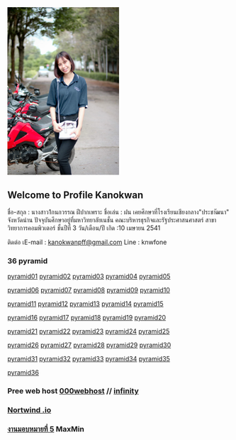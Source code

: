 <html>
<meta name="viewport" content="width=device-width, initial-scale=1">
<link rel="stylesheet" href="https://www.w3schools.com/w3css/4/w3.css">
<body>
    <div class="w3-container">
        <br /> <br /> <br /> 
  <img src="fon.png.jpg" class="w3-round-xxlarge" w3-center style="width:50%">
</div>
</body>
</html>


## Welcome to Profile Kanokwan

ชื่อ-สกุล : นางสาว1กนกวรรณ ฝีปากเพราะ
ชื่อเล่น : ฝน
เคยศึกษาที่โรงเรียนเชียงกลาง"ประชาัฒนา" จังหวัดน่าน
ปัจจุบันศึกษาอยู่ที่มหาวิทยาลัยเนชั่น
คณะบริหารธุรกิจและรัฐประศาสนศาสตร์
สาขาวิทยาการคอมพิวเตอร์ ชั้นปีที่ 3
วัน/เดือน/ปี เกิด :10 เมษายน 2541

ติดต่อ
เE-mail : kanokwanpff@gmail.com
Line : knwfone

### 36 pyramid
<a href="https://github.com/suwatjanee005/php_pyramid/blob/master/fearn_01.php" class="button">pyramid01</a>
<a href="https://github.com/suwatjanee005/php_pyramid/blob/master/fearn_02.php" class="button">pyramid02</a>
<a href="https://github.com/suwatjanee005/php_pyramid/blob/master/fearn_03.php" class="button">pyramid03</a>
<a href="https://github.com/suwatjanee005/php_pyramid/blob/master/fearn_04.php" class="button">pyramid04</a>
<a href="https://github.com/suwatjanee005/php_pyramid/blob/master/fearn_05.php" class="button">pyramid05</a>

<a href="https://github.com/suwatjanee005/php_pyramid/blob/master/fearn_06.php" class="button">pyramid06</a>
<a href="https://github.com/suwatjanee005/php_pyramid/blob/master/fearn_07.php" class="button">pyramid07</a>
<a href="https://github.com/suwatjanee005/php_pyramid/blob/master/fearn_08.php" class="button">pyramid08</a>
<a href="https://github.com/suwatjanee005/php_pyramid/blob/master/fearn_09.php" class="button">pyramid09</a>
<a href="https://github.com/suwatjanee005/php_pyramid/blob/master/fearn_10.php" class="button">pyramid10</a>

<a href="https://github.com/suwatjanee005/php_pyramid/blob/master/fearn_11.php" class="button">pyramid11</a>
<a href="https://github.com/suwatjanee005/php_pyramid/blob/master/fearn_12.php" class="button">pyramid12</a>
<a href="https://github.com/suwatjanee005/php_pyramid/blob/master/fearn_13.php" class="button">pyramid13</a>
<a href="https://github.com/suwatjanee005/php_pyramid/blob/master/fearn_14.php" class="button">pyramid14</a>
<a href="https://github.com/suwatjanee005/php_pyramid/blob/master/fearn_15.php" class="button">pyramid15</a>

<a href="https://github.com/suwatjanee005/php_pyramid/blob/master/fearn_16.php" class="button">pyramid16</a>
<a href="https://github.com/suwatjanee005/php_pyramid/blob/master/fearn_17.php" class="button">pyramid17</a>
<a href="https://github.com/suwatjanee005/php_pyramid/blob/master/fearn_18.php" class="button">pyramid18</a>
<a href="https://github.com/suwatjanee005/php_pyramid/blob/master/fearn_19.php" class="button">pyramid19</a>
<a href="https://github.com/suwatjanee005/php_pyramid/blob/master/fearn_20.php" class="button">pyramid20</a>

<a href="https://github.com/suwatjanee005/php_pyramid/blob/master/fearn_21.php" class="button">pyramid21</a>
<a href="https://github.com/suwatjanee005/php_pyramid/blob/master/fearn_22.php" class="button">pyramid22</a>
<a href="https://github.com/suwatjanee005/php_pyramid/blob/master/fearn_23.php" class="button">pyramid23</a>
<a href="https://github.com/suwatjanee005/php_pyramid/blob/master/fearn_24.php" class="button">pyramid24</a>
<a href="https://github.com/suwatjanee005/php_pyramid/blob/master/fearn_25.php" class="button">pyramid25</a>

<a href="https://github.com/suwatjanee005/php_pyramid/blob/master/fearn_26.php" class="button">pyramid26</a>
<a href="https://github.com/suwatjanee005/php_pyramid/blob/master/fearn_27.php" class="button">pyramid27</a>
<a href="https://github.com/suwatjanee005/php_pyramid/blob/master/fearn_28.php" class="button">pyramid28</a>
<a href="https://github.com/suwatjanee005/php_pyramid/blob/master/fearn_29.php" class="button">pyramid29</a>
<a href="https://github.com/suwatjanee005/php_pyramid/blob/master/fearn_30.php" class="button">pyramid30</a>

<a href="https://github.com/suwatjanee005/php_pyramid/blob/master/fearn_31.php" class="button">pyramid31</a>
<a href="https://github.com/suwatjanee005/php_pyramid/blob/master/fearn_32.php" class="button">pyramid32</a>
<a href="https://github.com/suwatjanee005/php_pyramid/blob/master/fearn_33.php" class="button">pyramid33</a>
<a href="https://github.com/suwatjanee005/php_pyramid/blob/master/fearn_34.php" class="button">pyramid34</a>
<a href="https://github.com/suwatjanee005/php_pyramid/blob/master/fearn_35.php" class="button">pyramid35</a>

<a href="https://github.com/suwatjanee005/php_pyramid/blob/master/fearn_36.php" class="button">pyramid36</a>


### Pree web host [000webhost](https://fafearn89.000webhostapp.com/fearn_36.php) // [infinity](Myfearn89.epizy.com)


### [Nortwind .io](https://github.com/suwatjanee005/nortwind_DB) 





### [งานมอบหมายที่ 5](https://github.com/kanokwanfpp/maxmin-java/blob/master/J0003.pdf) MaxMin 

